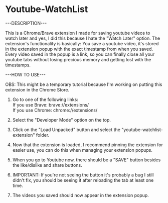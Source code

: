 # Youtube-WatchList

---DESCRIPTION---

This is a Chrome/Brave extension I made for saving youtube videos to watch later and yes, I did this because I hate the "Watch Later" option.
The extension's functionality is basically: You save a youtube video, it's stored in the extension popup with the exact timestamp from when you saved.
Every video saved in the popup is a link, so you can finally close all your youtube tabs without losing precious memory and getting lost with the timestamps.

---HOW TO USE---

OBS: This might be a temporary tutorial because I'm working on putting this extension in the Chrome Store.

1. Go to one of the following links:         
        If you use Brave: brave://extensions/          
        If you use Chrome: chrome://extensions/

2. Select the "Developer Mode" option on the top.

3. Click on the "Load Unpacked" button and select the "youtube-watchlist-extension" folder.

4. Now that the extension is loaded, I recommend pinning the extension for easier use, you can do this when managing your extension popups.

5. When you go to Youtube now, there should be a "SAVE" button besides the like/dislike and share buttons. 

6. IMPORTANT: If you're not seeing the button it's probably a bug I still didn't fix, you should be seeing it after reloading the tab at least one time.

7. The videos you saved should now appear in the extension popup.


